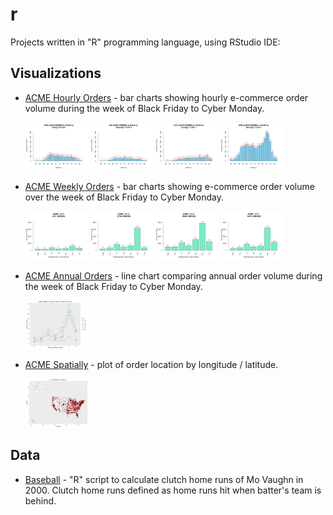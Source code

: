 # r
Projects written in "R" programming language, using RStudio IDE:

## Visualizations

* [ACME Hourly Orders](/acme/hourly) - bar charts showing hourly e-commerce order volume during the week of Black Friday to Cyber Monday.

   <img src="https://github.com/recjo/r/blob/master/acme/hourly/acme_hourly_fri.png" width="100"> <img src="https://github.com/recjo/r/blob/master/acme/hourly/acme_hourly_sat.png" width="100"> <img src="https://github.com/recjo/r/blob/master/acme/hourly/acme_hourly_sun.png" width="100"> <img src="https://github.com/recjo/r/blob/master/acme/hourly/acme_hourly_mon.png" width="100">

* [ACME Weekly Orders](/acme/weekly) - bar charts showing e-commerce order volume over the week of Black Friday to Cyber Monday.
   
   <img src="https://github.com/recjo/r/blob/master/acme/weekly/acme_ytd_2014.png" width="100"> <img src="https://github.com/recjo/r/blob/master/acme/weekly/acme_ytd_2015.png" width="100"> <img src="https://github.com/recjo/r/blob/master/acme/weekly/acme_ytd_2016.png" width="100"> <img src="https://github.com/recjo/r/blob/master/acme/weekly/acme_ytd_2017.png" width="100">

* [ACME Annual Orders](/acme/annual) - line chart comparing annual order volume during the week of Black Friday to Cyber Monday.

   <img src="https://github.com/recjo/r/blob/master/acme/annual/acme_ytd.png" width="100">

* [ACME Spatially](/acme/spatial) - plot of order location by longitude / latitude.

   <img src="https://github.com/recjo/r/blob/master/acme/spatial/ordersUS.png" width="100">
   
## Data

* [Baseball](/baseball) - "R" script to calculate clutch home runs of Mo Vaughn in 2000. Clutch home runs defined as home runs hit when batter's team is behind.
